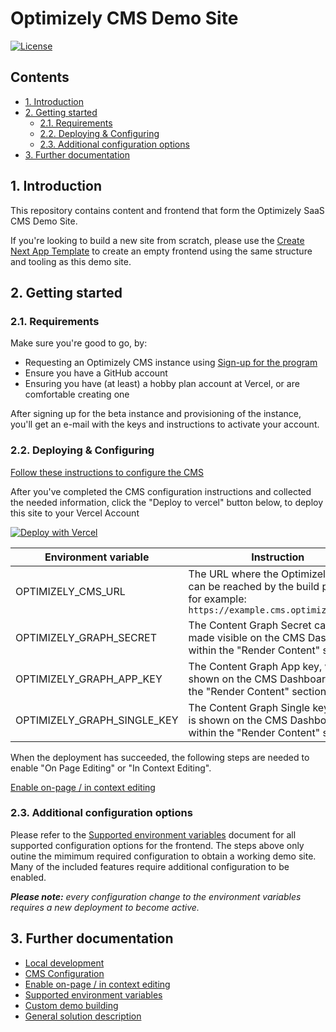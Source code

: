 # Optimizely CMS Demo Site <!-- omit in toc -->

[![License](https://img.shields.io/badge/License-Apache_2.0-blue.svg)](./LICENSE)

## Contents <!-- omit in toc -->
- [1. Introduction](#1-introduction)
- [2. Getting started](#2-getting-started)
  - [2.1. Requirements](#21-requirements)
  - [2.2. Deploying \& Configuring](#22-deploying--configuring)
  - [2.3. Additional configuration options](#23-additional-configuration-options)
- [3. Further documentation](#3-further-documentation)


## 1. Introduction
This repository contains content and frontend that form the Optimizely SaaS CMS Demo Site. 

If you're looking to build a new site from scratch, please use the [Create Next App Template](https://github.com/remkoj/optimizely-saas-starter) to create an empty frontend using the same structure and tooling as this demo site.

## 2. Getting started
### 2.1. Requirements
Make sure you're good to go, by:
- Requesting an Optimizely CMS instance using [Sign-up for the program](https://www.optimizely.com/saas-core-waitlist/)
- Ensure you have a GitHub account
- Ensuring you have (at least) a hobby plan account at Vercel, or are comfortable creating one

After signing up for the beta instance and provisioning of the instance, you'll get an e-mail with the keys and instructions to activate your account.

### 2.2. Deploying & Configuring
[Follow these instructions to configure the CMS](docs/cms-config.md)

After you've completed the CMS configuration instructions and collected the needed information, click the "Deploy to vercel" button below, to deploy this site to your Vercel Account

[![Deploy with Vercel](https://vercel.com/button)](https://vercel.com/new/clone?repository-url=https%3A%2F%2Fgithub.com%2Fepiserver%2Fcms-saas-vercel-demo&env=OPTIMIZELY_CMS_URL,OPTIMIZELY_GRAPH_SECRET,OPTIMIZELY_GRAPH_APP_KEY,OPTIMIZELY_GRAPH_SINGLE_KEY&root-directory=apps/frontend&framework=nextjs&project-name=optly-cms-demo&repository-name=optly-cms-demo&demo-title=Optimizely%20CMS%20Demo&demo-description=A%20site%20powered%20by%20the%20Optimizely%20CMS%2C%20showcasing%20the%20speed%20of%20a%20static%20site%2C%20without%20sacrificing%20editor%20capability.&demo-url=https%3A%2F%2Fsaas-cms-demo.vercel.app%2F&demo-image=https%3A%2F%2Fwww.optimizely.com%2Fglobalassets%2F02.-global-images%2Fproduct-icons%2Ffor-dark-bkgs%2Fopt-icononly_solution_icon_55px_dark_orchestrate.svg)

| Environment variable | Instruction |
| - | - |
| OPTIMIZELY_CMS_URL | The URL where the Optimizely CMS can be reached by the build process; for example: `https://example.cms.optimizely.com/`
| OPTIMIZELY_GRAPH_SECRET | The Content Graph Secret can be made visible on the CMS Dashboard, within the "Render Content" section. |
| OPTIMIZELY_GRAPH_APP_KEY | The Content Graph App key, which is shown on the CMS Dashboard, within the "Render Content" section. |
| OPTIMIZELY_GRAPH_SINGLE_KEY | The Content Graph Single key	, which is shown on the CMS Dashboard, within the "Render Content" section. |

When the deployment has succeeded, the following steps are needed to enable "On Page Editing" or "In Context Editing".

[Enable on-page / in context editing](docs/editing.md)

### 2.3. Additional configuration options

Please refer to the [Supported environment variables](docs/env-vars.md) document for all supported configuration options for the frontend. The steps above only outine the mimimum required configuration to obtain a working demo site. Many of the included features require additional configuration to be enabled.

***Please note:** every configuration change to the environment variables requires a new deployment to become active.*

## 3. Further documentation
* [Local development](docs/dev-env.md)
* [CMS Configuration](docs/cms-config.md)
* [Enable on-page / in context editing](docs/editing.md)
* [Supported environment variables](docs/env-vars.md)
* [Custom demo building](docs/demo-building.md)
* [General solution description](docs/solution/index.md)